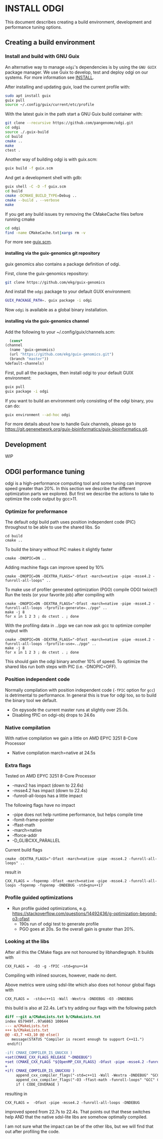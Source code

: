 # INSTALL ODGI

This document describes creating a build environment, development and performance tuning options.

## Creating a build environment

### Install and build with GNU Guix

An alternative way to manage `odgi`'s dependencies is by using the `GNU GUIX` package manager. We use Guix to develop, test and deploy odgi on our systems.
For more information see [INSTALL](./INSTALL.md).


After installing and updating guix, load the current profile with:

```sh
sudo apt install guix
guix pull
source ~/.config/guix/current/etc/profile
```

With the latest guix in the path start a GNU Guix build container with:

```bash
git clone --recursive https://github.com/pangenome/odgi.git
cd odgi
source ./.guix-build
cd build
cmake ..
make
ctest .
```

Another way of building odgi is with guix.scm:

```sh
guix build -f guix.scm
```

And get a development shell with gdb:

```sh
guix shell -C -D -f guix.scm
cd build
cmake -DCMAKE_BUILD_TYPE=Debug ..
cmake --build . --verbose
make
```

If you get any build issues try removing the CMakeCache files before running cmake

```sh
cd odgi
find -name CMakeCache.txt|xargs rm -v
```

For more see [guix.scm](./guix.scm).


#### installing via the guix-genomics git repository

guix genomics also contains a package definition of odgi.

First, clone the guix-genomics repository:

``` bash
git clone https://github.com/ekg/guix-genomics
```

And install the `odgi` package to your default GUIX environment:

``` bash
GUIX_PACKAGE_PATH=. guix package -i odgi
```

Now `odgi` is available as a global binary installation.

#### installing via the guix-genomics channel

Add the following to your ~/.config/guix/channels.scm:

``` scm
  (cons*
(channel
  (name 'guix-genomics)
  (url "https://github.com/ekg/guix-genomics.git")
  (branch "master"))
%default-channels)
```

First, pull all the packages, then install odgi to your default GUIX environment:

``` bash
guix pull
guix package -i odgi
```

If you want to build an environment only consisting of the odgi binary, you can do:

``` bash
guix environment --ad-hoc odgi
```

For more details about how to handle Guix channels, please go to https://git.genenetwork.org/guix-bioinformatics/guix-bioinformatics.git.

## Development

WIP

## ODGI performance tuning

odgi is a high-performance computing tool and some tuning can improve speed greater than 20%.
In this section we describe the different optimization parts we explored.
But first we describe the actions to take to optimize the code output by gcc>11.

### Optimize for preformance

The default odgi build path uses position independent code (PIC) throughout to be able to use the shared libs. So

```
cd build
cmake ..
```

To build the binary without PIC makes it slightly faster

```
cmake -DNOPIC=ON ..
```

Adding machine flags can improve speed by 10%

```
cmake -DNOPIC=ON -DEXTRA_FLAGS="-Ofast -march=native -pipe -msse4.2 -funroll-all-loops" ..
```

To make use of profiler generated optimization (PGO) compile ODGI twice(!) Run the tests (or your favorite job) after compiling with

```
cmake -DNOPIC=ON -DEXTRA_FLAGS="-Ofast -march=native -pipe -msse4.2 -funroll-all-loops -fprofile-generate=../pgo" ..
make -j 8
for x in 1 2 3 ; do ctest . ; done
```

With the profiling data in ../pgo we can now ask gcc to optimize compiler output with

```
cmake -DNOPIC=ON -DEXTRA_FLAGS="-Ofast -march=native -pipe -msse4.2 -funroll-all-loops -fprofile-use=../pgo" ..
make -j 8
for x in 1 2 3 ; do ctest . ; done
```

This should gain the odgi binary another 10% of speed. To optimize the shared libs run both steps with PIC (i.e. -DNOPIC=OFF).

### Position independent code

Normally compilation with position independent code (`-fPIC` option for `gcc`) is  detrimental to performance. In general this is true for odgi too, so to build the binary tool we default.

* On epysode the current master runs at slightly over 25.0s.
* Disabling fPIC on odgi-obj drops to 24.6s

### Native compilation

With native compilation we gain a little on AMD EPYC 3251 8-Core Processor

* Native compilation march=native at 24.5s

### Extra flags

Tested on AMD EPYC 3251 8-Core Processor

* -mavx2 has impact (down to 22.6s)
* -msse4.2 has impact (down to 22.4s)
* -funroll-all-loops has a little impact

The following flags have no impact

* -pipe does not help runtime performance, but helps compile time
* -fomit-frame-pointer
* -ffast-math
* -march=native
* -fforce-addr
* -D_GLIBCXX_PARALLEL

Current build flags

```
cmake -DEXTRA_FLAGS="-Ofast -march=native -pipe -msse4.2 -funroll-all-loops" ..
```

result in

```
CXX_FLAGS = -fopenmp -Ofast -march=native -pipe -msse4.2 -funroll-all-loops -fopenmp -fopenmp -DNDEBUG -std=gnu++17
```

### Profile guided optimizations

* Run profile guided optimizations, e.g. https://stackoverflow.com/questions/14492436/g-optimization-beyond-o3-ofast
  + 190s run of odgi test to generate profile
  + PGO goes at 20s. So the overall gain is greater than 20%.

### Looking at the libs

After all this the CMake flags are not honoured by libhandlegraph. It builds with

```
CXX_FLAGS =  -O3 -g -fPIC -std=gnu++14
```

Compiling with inlined sources, however, made no dent.

Above metrics were using sdsl-lite which also does not honour global flags with

```
CXX_FLAGS =  -std=c++11 -Wall -Wextra -DNDEBUG -O3 -DNDEBUG
```

this build is also at 22.4s. Let's try adding our flags with the following patch

```patch
diff --git a/CMakeLists.txt b/CMakeLists.txt
index 657949f..97a6863 100644
--- a/CMakeLists.txt
+++ b/CMakeLists.txt
@@ -43,7 +43,10 @@ else()
   message(STATUS "Compiler is recent enough to support C++11.")
 endif()

-if( CMAKE_COMPILER_IS_GNUCXX )
+set(CMAKE_CXX_FLAGS_RELEASE "-DNDEBUG")
+set (CMAKE_CXX_FLAGS "${OpenMP_CXX_FLAGS} -Ofast -pipe -msse4.2 -funroll-all-loops")
+
+if( CMAKE_COMPILER_IS_GNUCXXU )
     append_cxx_compiler_flags("-std=c++11 -Wall -Wextra -DNDEBUG" "GCC" CMAKE_CXX_FLAGS)
     append_cxx_compiler_flags("-O3 -ffast-math -funroll-loops" "GCC" CMAKE_CXX_OPT_FLAGS)
     if ( CODE_COVERAGE )
```

resulting in

```
CXX_FLAGS =  -Ofast -pipe -msse4.2 -funroll-all-loops -DNDEBUG
```

improved speed from 22.7s to 22.4s. That points out that these switches help AND that the native sdsl-lite libs are somehow optimally compiled.

I am not sure what the impact can be of the other libs, but we will find that out after profiling the code.
